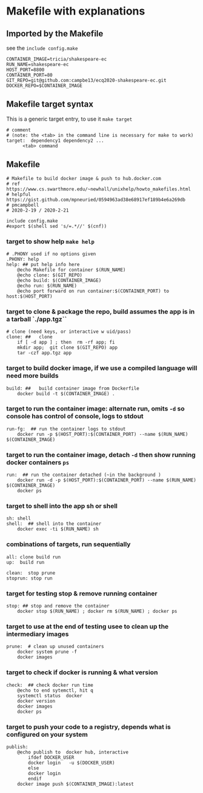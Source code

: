 # Makefile with explanations
## Imported by the Makefile 
see the `include config.make`

```
CONTAINER_IMAGE=tricia/shakespeare-ec
RUN_NAME=shakespeare-ec
HOST_PORT=8800
CONTAINER_PORT=80
GIT_REPO=git@github.com:campbe13/ecq2020-shakespeare-ec.git
DOCKER_REPO=$CONTAINER_IMAGE
```
## Makefile target syntax 
This is a generic target entry, to use it `make target`
```
# comment
# (note: the <tab> in the command line is necessary for make to work) 
target:  dependency1 dependency2 ...
      <tab> command
```
## Makefile

```
# Makefile to build docker image & push to hub.docker.com
# ref https://www.cs.swarthmore.edu/~newhall/unixhelp/howto_makefiles.html
# helpful https://gist.github.com/mpneuried/0594963ad38e68917ef189b4e6a269db
# pmcampbell
# 2020-2-19 / 2020-2-21

include config.make
#export $(shell sed 's/=.*//' $(cnf))
```
### target to show help `make help`
```
# .PHONY used if no options given
.PHONY: help
help: ## put help info here
	@echo Makefile for container $(RUN_NAME) 
	@echo clone: $(GIT_REPO)
	@echo build: $(CONTAINER_IMAGE) 
	@echo run: $(RUN_NAME)
	@echo port forward on run container:$(CONTAINER_PORT) to host:$(HOST_PORT)	
```
### target  to clone & package the repo, build assumes the app is in a tarball `./app.tgz``

```
# clone (need keys, or interactive w uid/pass)
clone: ## 	clone
	if [ -d app ] ; then  rm -rf app; fi
	mkdir app;  git clone $(GIT_REPO) app
	tar -czf app.tgz app
```
### target to build docker image, if we use a compiled language will need more builds
``` 
build: ##   build container image from Dockerfile
	docker build -t $(CONTAINER_IMAGE) . 
```
### target to run the container image: alternate run, omits `-d`  so console has control of console, logs to stdout
```
run-fg:  ## run the container logs to stdout
	docker run -p $(HOST_PORT):$(CONTAINER_PORT) --name $(RUN_NAME)  $(CONTAINER_IMAGE)
```
### target to run the container image, detach `-d` then show running docker containers `ps`
```
run:  ## run the container detached (~in the background )
	docker run -d -p $(HOST_PORT):$(CONTAINER_PORT) --name $(RUN_NAME)  $(CONTAINER_IMAGE)
	docker ps 
```
### target to shell into the app sh or shell
```
sh:	shell
shell:  ## shell into the container
	docker exec -ti $(RUN_NAME) sh
```
### combinations of targets, run sequentially
```
all: clone build run
up:  build run

clean:  stop prune
stoprun: stop run
```
### target for testing stop & remove running container
```
stop: ## stop and remove the container
	docker stop $(RUN_NAME) ; docker rm $(RUN_NAME) ; docker ps
```
### target to use at the end of testing usee to clean up the intermediary images
```
prune:  # clean up unused containers
	docker system prune -f
	docker images
```
### target to check if docker is running & what version
```
check:  ## check docker run time
	@echo to end sytemctl, hit q
	systemctl status  docker
	docker version
	docker images
	docker ps
```
### target to push your code to a registry, depends what is configured on your system
```
publish:   
	@echo publish to  docker hub, interactive 
        ifdef DOCKER_USER
		docker login   -u $(DOCKER_USER)
        else
		docker login 
        endif
	docker image push $(CONTAINER_IMAGE):latest
```
